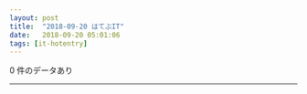 ```yaml
---
layout: post
title:  "2018-09-20 はてぶIT"
date:   2018-09-20 05:01:06
tags: [it-hotentry]
---
```

0 件のデータあり

<hr>
